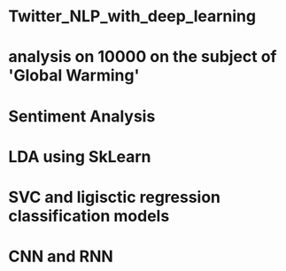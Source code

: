 # Twitter_NLP_with_deep_learning
# analysis on 10000 on the subject of 'Global Warming'
# Sentiment Analysis
# LDA using SkLearn
# SVC and ligisctic regression classification models
# CNN and RNN
